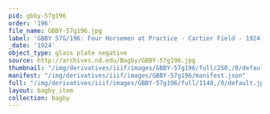 ```yaml
---
pid: gbby-57g196
order: '196'
file_name: GBBY-57g196.jpg
label: 'GBBY 57G/196: Four Horsemen at Practice - Cartier Field - 1924'
_date: '1924'
object_type: glass plate negative
source: http://archives.nd.edu/Bagby/GBBY-57g196.jpg
thumbnail: "/img/derivatives/iiif/images/GBBY-57g196/full/250,/0/default.jpg"
manifest: "/img/derivatives/iiif/images/GBBY-57g196/manifest.json"
full: "/img/derivatives/iiif/images/GBBY-57g196/full/1140,/0/default.jpg"
layout: bagby_item
collection: bagby
---
```

